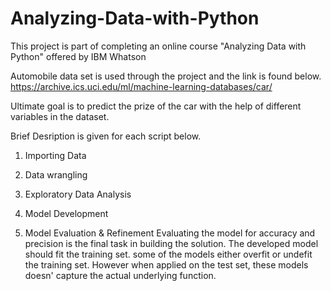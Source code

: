 # Analyzing-Data-with-Python
This project is part of completing an online course "Analyzing Data with Python" offered by IBM Whatson

Automobile data set is used through the project and the link is found below. 
https://archive.ics.uci.edu/ml/machine-learning-databases/car/

Ultimate goal is to predict the prize of the car with the help of different variables in the dataset. 

Brief Desription is given for each script below. 

1. Importing Data

2. Data wrangling

3. Exploratory Data Analysis

4. Model Development

5. Model Evaluation & Refinement
      Evaluating the model for accuracy and precision is the final task in building the solution. The developed model should fit the training set. 
      some of the models either overfit or undefit the training set. However when applied on the test set, these models doesn' capture the actual underlying function. 
      			

